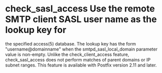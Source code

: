 # check_sasl_access   Use the remote SMTP client SASL user name as the lookup key for
the specified access(5) database. The lookup key has the form
"username@domainname" when the smtpd_sasl_local_domain parameter
value is non-empty.  Unlike the check_client_access feature,
check_sasl_access does not perform matches of parent domains or IP
subnet ranges.  This feature is available with Postfix version 2.11
and later. 